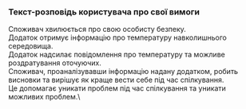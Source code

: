 ### Текст-розповідь користувача про свої вимоги

Споживач хвилюється про свою особисту безпеку.\
Додаток отримує інформацію про температуру навколишнього середовища.\
Додаток надсилає повідомлення про температуру та можливе роздратування оточуючих.\
Споживач, проаналізувавши інформацію надану додатком, робить висновки та вирішує як краще вести себе під час спілкування.\
Це допомагає уникати проблем під час спілкування та уникати можливих проблем.\
